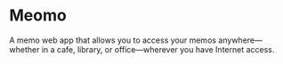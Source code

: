 # Meomo

A memo web app that allows you to access your memos anywhere—whether in a cafe, library, or office—wherever you have Internet access.
